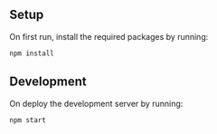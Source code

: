 ## Setup

On first run, install the required packages by running:
```bash
npm install
```

## Development
On deploy the development server by running:
```bash
npm start
```